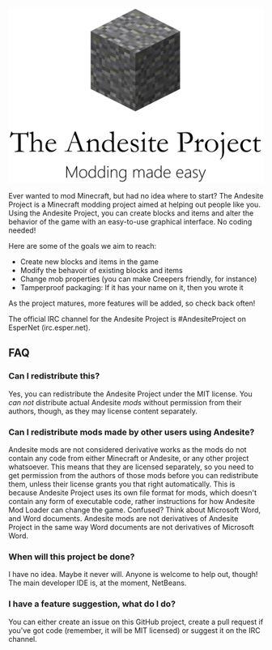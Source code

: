 <p align="center"><img src="./docs/resources/logo-5perc.png"/></p>

Ever wanted to mod Minecraft, but had no idea where to start? The Andesite Project is a Minecraft modding project aimed at helping out people like you. Using the Andesite Project, you can create blocks and items and alter the behavior of the game with an easy-to-use graphical interface. No coding needed!

Here are some of the goals we aim to reach:

* Create new blocks and items in the game
* Modify the behavoir of existing blocks and items
* Change mob properties (you can make Creepers friendly, for instance)
* Tamperproof packaging: If it has your name on it, then you wrote it

As the project matures, more features will be added, so check back often!

The official IRC channel for the Andesite Project is #AndesiteProject on EsperNet (irc.esper.net).

## FAQ

### Can I redistribute this?

Yes, you can redistribute the Andesite Project under the MIT license. You *can not* distribute actual Andesite *mods* without permission from their authors, though, as they may license content separately.

### Can I redistribute mods made by other users using Andesite?

Andesite mods are not considered derivative works as the mods do not contain any code from either Minecraft or Andesite, or any other project whatsoever. This means that they are licensed separately, so you need to get permission from the authors of those mods before you can redistribute them, unless their license grants you that right automatically. This is because Andesite Project uses its own file format for mods, which doesn't contain any form of executable code, rather instructions for how Andesite Mod Loader can change the game. Confused? Think about Microsoft Word, and Word documents. Andesite mods are not derivatives of Andesite Project in the same way Word documents are not derivatives of Microsoft Word.

### When will this project be done?

I have no idea. Maybe it never will. Anyone is welcome to help out, though! The main developer IDE is, at the moment, NetBeans.

### I have a feature suggestion, what do I do?

You can either create an issue on this GitHub project, create a pull request if you've got code (remember, it will be MIT licensed) or suggest it on the IRC channel.